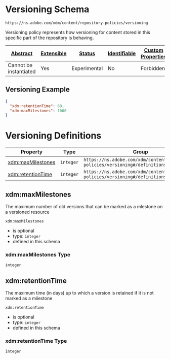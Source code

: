 
# Versioning Schema

```
https://ns.adobe.com/xdm/content/repository-policies/versioning
```

Versioning policy represents how versioning for content stored in this specific part of the repository is behaving.


| [Abstract](../../../abstract.md) | [Extensible](../../../extensions.md) | [Status](../../../status.md) | [Identifiable](../../../id.md) | [Custom Properties](../../../extensions.md) | [Additional Properties](../../../extensions.md) | Defined In |
|----------------------------------|--------------------------------------|------------------------------|--------------------------------|---------------------------------------------|-------------------------------------------------|------------|
| Cannot be instantiated | Yes | Experimental | No | Forbidden | Permitted | [content/repository-policies/versioning.schema.json](content/repository-policies/versioning.schema.json) |

## Versioning Example
```json
{
  "xdm:retentionTime": 60,
  "xdm:maxMilestones": 1000
}
```

# Versioning Definitions

| Property | Type | Group |
|----------|------|-------|
| [xdm:maxMilestones](#xdmmaxmilestones) | `integer` | `https://ns.adobe.com/xdm/content/repository-policies/versioning#/definitions/versioning` |
| [xdm:retentionTime](#xdmretentiontime) | `integer` | `https://ns.adobe.com/xdm/content/repository-policies/versioning#/definitions/versioning` |

## xdm:maxMilestones

The maximum number of old versions that can be marked as a mlestone on a versioned resource

`xdm:maxMilestones`
* is optional
* type: `integer`
* defined in this schema

### xdm:maxMilestones Type


`integer`






## xdm:retentionTime

The maximum time (in days) up to which a version is retained if it is not marked as a milestone

`xdm:retentionTime`
* is optional
* type: `integer`
* defined in this schema

### xdm:retentionTime Type


`integer`





